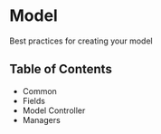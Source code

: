 # Model
Best practices for creating your model
## Table of Contents
- Common
- Fields
- Model Controller
- Managers

